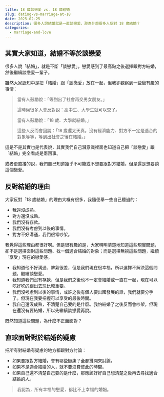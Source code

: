 ```yaml
---
title: 18 歲談戀愛 vs. 18 歲結婚
slug: dating-vs-marriage-at-18
date: 2025-02-25
description: 很多人說結婚就是一直談戀愛，那為什麼很多人反對 18 歲結婚？
categories:
  - marriage-and-love
---
```


## 其實大家知道，結婚不等於談戀愛

很多人說「結婚」，就是不斷「談戀愛」。戀愛感到了最高點之後選擇跟對方結婚，然後繼續談戀愛一輩子。

雖然大家認知中是把「結婚」跟「談戀愛」放在一起，但我卻觀察到一些蠻有趣的事情：

> 當有人鼓勵說：「等到出了社會再交男女朋友。」
>
> 這時候很多人會反對說：高中生、大學生就可以交了。
>
> 當有人鼓勵說：「18 歲、大學就結婚。」
>
> 這些人反而會回說：「18 歲還太天真，沒有經濟能力、對方不一定是適合的對象等等，等到出社會之後在結婚。」

這是不是其實也是代表說，其實我們自己潛意識裡面也知道自己把「談戀愛」跟「結婚」完全看成是兩回事。

或者更直接的說，我們自己知道幾乎不可能或不想要跟對方結婚，但是還是想要談這個戀愛。

## 反對結婚的理由

大家反對「18 歲結婚」的理由大概有很多，我隨便舉一些自己聽過的：

- 我還沒成熟。
- 對方還沒成熟。
- 我們沒有存款。
- 我們沒有考慮到以後的事情。
- 對方不好溝通，我們很常吵架。

我覺得這些理由都很好啊。但是很有趣的是，大家明明清楚地知道這些現實問題，卻不是選擇面對這些問題、找一個適合結婚的對象；而是選擇無視這些問題，繼續「享受」現在的戀愛感。

- 我知道他不好溝通、脾氣很差，但是我們現在很幸福，所以選擇不解決這個問題，繼續談戀愛。
- 我知道我們沒有存款，但是我們之後也不一定會結婚或一直在一起，現在可以吃好吃的跟出去玩比較重要。
- 我們沒考慮到以後的事情，或許之後有個人要出國發展的話，我們就要分手了。但現在我要把握可以享受的最後時間。
- 我自己還沒成熟，不清楚自己要的是什麼。我怕結婚了之後反而會吵架，但現在還沒有要結婚，所以先繼續談戀愛再說。

既然知道這些問題，為什麼不正面面對？

## 直球面對對於結婚的疑慮

把所有對結婚有疑慮的地方都跟對方討論：

- 如果要跟對方結婚，會有哪些疑慮？全都攤開來討論。
- 如果不是適合結婚的人，就不要浪費彼此的時間。
- 如果自己還不清楚自己要的是什麼，那應該好好自己想清楚之後再去尋找適合結婚的人。

> 我認為，所有幸福的戀愛，都比不上幸福的婚姻。
